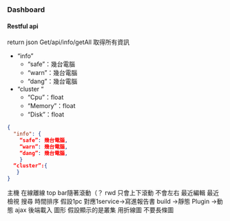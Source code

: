 ### Dashboard
#### Restful api
return json
Get/api/info/getAll 取得所有資訊
- “info”
  - “safe”：幾台電腦
  - “warn”：幾台電腦
  - “dang”：幾台電腦
- “cluster “
  - “Cpu”：float
  - “Memory”：float
  - “Disk”：float
```json
{
  "info": {
    “safe”: 幾台電腦,
    “warn”: 幾台電腦,
    “dang”: 幾台電腦,
    }
  “cluster”:{
   }
}
```
  
主機 在線離線
top bar隨著滾動（？
rwd 只會上下滾動 不會左右
最近編輯 最近檢視 搜尋 時間排序
假設1pc 對應1service->寫進報告書
build ->靜態
Plugin ->動態 ajax 後端載入
圖形 假設顯示的是叢集 用折線圖 不要長條圖 

